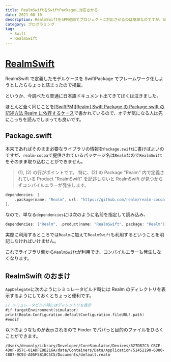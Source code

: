 ```yaml
---
title: RealmSwiftをSwiftPackageに対応させる
date: 2021-08-10
description: RealmSwiftをSPM経由でプロジェクトに対応させるのは簡単なのですが、SPにRealmSwiftを対応させることは可能なのでしょうか
category: プログラミング
tag:
  - Swift
  - RealmSwift
---
```


# [RealmSwift](https://github.com/realm/realm-cocoa)

RealmSwift で定義したモデルケースを SwiftPackage でフレームワーク化しようとしたらちょっと詰まったので掲載。

というか、今調べたら普通に日本語ドキュメント出てきてぼくは泣きました。

ほとんど全く同じことを[[SwiftPM][Realm] Swift Package の Package.swift の記述方法 Realm に依存するケース](https://software.small-desk.com/development/2020/09/19/spmrealm-swift-package-for-package-depends-on-realm/)で書かれているので、オチが気になる人は先にこっちを読んでしまっても良いです。

## Package.swift

本来であればそのまま必要なライブラリの情報を`Package.swift`に書けばよいのですが、`realm-cocoa`で提供されているパッケージ名は`Realm`なので`RealmSwift`をそのまま取り込むことができません。

> (1), (2) の行がポイントです。
> 特に、(2) の Package "Realm" 内で定義されている Product "RealmSwift" を記述しないと RealmSwift が見つからずコンパイルエラーが発生します。

```swift
dependencies: [
    .package(name: "Realm", url: "https://github.com/realm/realm-cocoa.git", from: "10.12.0"),
],
```

なので、単なる`dependencies`には次のように名前を指定して読み込み、

```swift
dependencies: ["Realm", .product(name: "RealmSwift", package: "Realm")]),
```

実際に利用するところでは`Realm`に加えて`RealmSwift`も利用するということを明記しなければいけません。

これでライブラリ側から`RealmSwift`が利用でき、コンパイルエラーも発生しなくなります。

## RealmSwift のおまけ

`AppDelegate`に次のようにシミュレータビルド時には Realm のディレクトリを表示するようにしておくとちょっと便利です。

```swift
// シミュレータビルド時にはディレクトリを表示
#if targetEnvironment(simulator)
print(Realm.Configuration.defaultConfiguration.fileURL!.path)
#endif
```

以下のようなものが表示されるので Finder でパパっと目的のファイルをひらくことができます。

`/Users/devonly/Library/Developer/CoreSimulator/Devices/827DB7C3-CBCE-4D0F-857C-01ADFE8B216A/data/Containers/Data/Application/51452190-6D80-4887-9C93-A05F5B18C5C5/Documents/default.realm`

<Amazon/>
